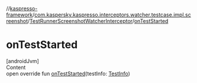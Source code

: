//[kaspresso-framework](../../index.md)/[com.kaspersky.kaspresso.interceptors.watcher.testcase.impl.screenshot](../index.md)/[TestRunnerScreenshotWatcherInterceptor](index.md)/[onTestStarted](on-test-started.md)



# onTestStarted  
[androidJvm]  
Content  
open override fun [onTestStarted](on-test-started.md)(testInfo: [TestInfo](../../com.kaspersky.kaspresso.testcases.models.info/-test-info/index.md))  



